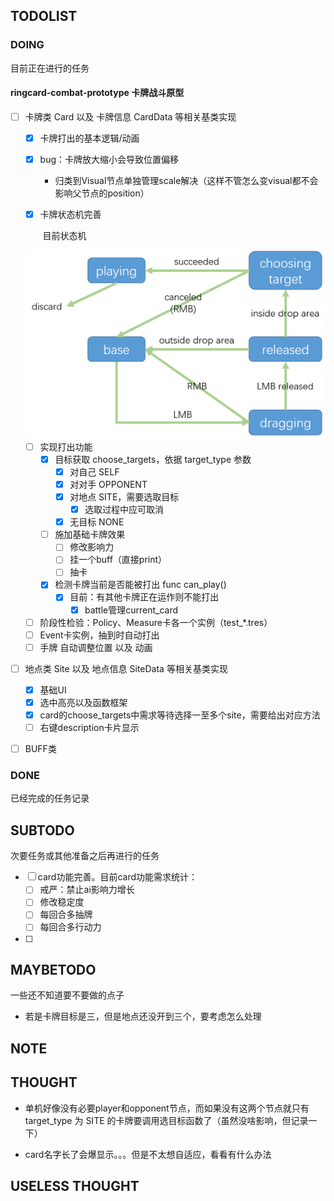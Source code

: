 ## TODOLIST

### DOING

目前正在进行的任务

#### ringcard-combat-prototype 卡牌战斗原型

- [ ] 卡牌类 Card 以及 卡牌信息 CardData 等相关基类实现
  - [x] 卡牌打出的基本逻辑/动画
  
  - [x] bug：卡牌放大缩小会导致位置偏移
    - 归类到Visual节点单独管理scale解决（这样不管怎么变visual都不会影响父节点的position）
  
  - [x] 卡牌状态机完善
  
    ​	目前状态机
  
  <img src="prototype/ringcard-combat-prototype/card_state_machine_map.png" alt="card_state_machine_map" style="zoom:50%;" />
  
  - [ ] 实现打出功能
    - [x] 目标获取 choose_targets，依据 target_type 参数
      - [x] 对自己 SELF
      - [x] 对对手 OPPONENT
      - [x] 对地点 SITE，需要选取目标
        - [x] 选取过程中应可取消
      - [x] 无目标 NONE
    - [ ] 施加基础卡牌效果
      - [ ] 修改影响力
      - [ ] 挂一个buff（直接print）
      - [ ] 抽卡
    - [x] 检测卡牌当前是否能被打出 func can_play()
      - [x] 目前：有其他卡牌正在运作则不能打出
        - [x] battle管理current_card
  - [ ] 阶段性检验：Policy、Measure卡各一个实例（test_*.tres）
  - [ ] Event卡实例，抽到时自动打出
  - [ ] 手牌 自动调整位置 以及 动画
  
- [ ] 地点类 Site 以及 地点信息 SiteData 等相关基类实现

  - [x] 基础UI
  - [x] 选中高亮以及函数框架
  - [x] card的choose_targets中需求等待选择一至多个site，需要给出对应方法
  - [ ] 右键description卡片显示

- [ ] BUFF类

### DONE

已经完成的任务记录



## SUBTODO

次要任务或其他准备之后再进行的任务

- [ ] card功能完善。目前card功能需求统计：
  - [ ] 戒严：禁止ai影响力增长
  - [ ] 修改稳定度
  - [ ] 每回合多抽牌
  - [ ] 每回合多行动力
- [ ] 





## MAYBETODO

一些还不知道要不要做的点子

- 若是卡牌目标是三，但是地点还没开到三个，要考虑怎么处理





## NOTE





## THOUGHT

- 单机好像没有必要player和opponent节点，而如果没有这两个节点就只有 target_type 为 SITE 的卡牌要调用选目标函数了（虽然没啥影响，但记录一下）

- card名字长了会爆显示。。。但是不太想自适应，看看有什么办法



## USELESS THOUGHT

